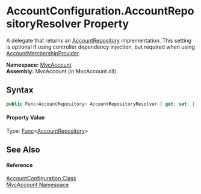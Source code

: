 AccountConfiguration.AccountRepositoryResolver Property
=======================================================
A delegate that returns an [AccountRepository][1] implementation. This setting is optional if using controller dependency injection, but required when using [AccountMembershipProvider][2].

**Namespace:** [MvcAccount][3]  
**Assembly:** MvcAccount (in MvcAccount.dll)

Syntax
------

```csharp
public Func<AccountRepository> AccountRepositoryResolver { get; set; }
```

#### Property Value
Type: [Func][4]&lt;[AccountRepository][1]>

See Also
--------

#### Reference
[AccountConfiguration Class][5]  
[MvcAccount Namespace][3]  

[1]: ../AccountRepository/README.md
[2]: ../../MvcAccount.Web.Security/AccountMembershipProvider/README.md
[3]: ../README.md
[4]: http://msdn.microsoft.com/en-us/library/bb534960
[5]: README.md